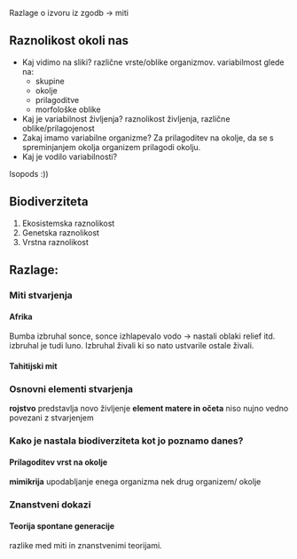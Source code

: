 Razlage o izvoru iz zgodb -> miti

## Raznolikost okoli nas
- Kaj vidimo na sliki?
	različne vrste/oblike organizmov.
	variabilmost glede na:
	- skupine
	- okolje
	- prilagoditve
	- morfološke oblike
- Kaj je variabilnost življenja?
	raznolikost življenja, različne oblike/prilagojenost 
- Zakaj imamo variabilne organizme?
Za prilagoditev na okolje, da se s spreminjanjem okolja organizem prilagodi okolju.
- Kaj je vodilo variabilnosti?

Isopods :))

## Biodiverziteta
1. Ekosistemska raznolikost
2. Genetska raznolikost
3. Vrstna raznolikost

## Razlage:

### Miti stvarjenja
#### Afrika
Bumba izbruhal sonce, sonce izhlapevalo vodo → nastali oblaki relief itd.
izbruhal je tudi luno.
Izbruhal živali ki so nato ustvarile ostale živali.
#### Tahitijski mit

### Osnovni elementi stvarjenja
**rojstvo** predstavlja novo življenje
**element matere in očeta** niso nujno vedno povezani z stvarjenjem

### Kako je nastala biodiverziteta kot jo poznamo danes?
#### Prilagoditev vrst na okolje

**mimikrija** upodabljanje enega organizma nek drug organizem/ okolje

### Znanstveni dokazi
#### Teorija spontane generacije
razlike med miti in znanstvenimi teorijami.
